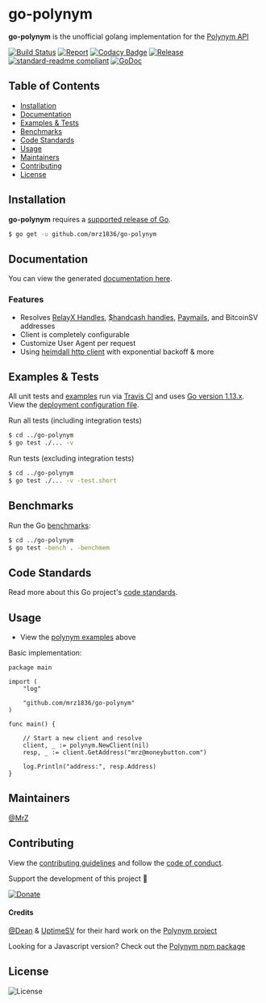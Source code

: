 # go-polynym
**go-polynym** is the unofficial golang implementation for the [Polynym API](https://polynym.io/)

[![Build Status](https://travis-ci.com/mrz1836/go-polynym.svg?branch=master&v=2)](https://travis-ci.com/mrz1836/go-polynym)
[![Report](https://goreportcard.com/badge/github.com/mrz1836/go-polynym?style=flat&v=2)](https://goreportcard.com/report/github.com/mrz1836/go-polynym)
[![Codacy Badge](https://api.codacy.com/project/badge/Grade/85aed3f384894abc958e9fa1e7f2f7ac)](https://www.codacy.com/app/mrz1818/go-polynym?utm_source=github.com&amp;utm_medium=referral&amp;utm_content=mrz1836/go-polynym&amp;utm_campaign=Badge_Grade)
[![Release](https://img.shields.io/github/release-pre/mrz1836/go-polynym.svg?style=flat&v=1)](https://github.com/mrz1836/go-polynym/releases)
[![standard-readme compliant](https://img.shields.io/badge/standard--readme-OK-green.svg?style=flat)](https://github.com/RichardLitt/standard-readme)
[![GoDoc](https://godoc.org/github.com/mrz1836/go-polynym?status.svg&style=flat)](https://godoc.org/github.com/mrz1836/go-polynym)

## Table of Contents
- [Installation](#installation)
- [Documentation](#documentation)
- [Examples & Tests](#examples--tests)
- [Benchmarks](#benchmarks)
- [Code Standards](#code-standards)
- [Usage](#usage)
- [Maintainers](#maintainers)
- [Contributing](#contributing)
- [License](#license)

## Installation

**go-polynym** requires a [supported release of Go](https://golang.org/doc/devel/release.html#policy).
```bash
$ go get -u github.com/mrz1836/go-polynym
```

## Documentation
You can view the generated [documentation here](https://godoc.org/github.com/mrz1836/go-polynym).

### Features
- Resolves [RelayX Handles](https://relayx.io),  [$handcash handles](https://handcash.io), [Paymails](https://bsvalias.org/), and BitcoinSV addresses
- Client is completely configurable
- Customize User Agent per request
- Using [heimdall http client](https://github.com/gojek/heimdall) with exponential backoff & more

## Examples & Tests
All unit tests and [examples](polynym_test.go) run via [Travis CI](https://travis-ci.org/mrz1836/go-polynym) and uses [Go version 1.13.x](https://golang.org/doc/go1.13). View the [deployment configuration file](.travis.yml).

Run all tests (including integration tests)
```bash
$ cd ../go-polynym
$ go test ./... -v
```

Run tests (excluding integration tests)
```bash
$ cd ../go-polynym
$ go test ./... -v -test.short
```

## Benchmarks
Run the Go [benchmarks](polynym_test.go):
```bash
$ cd ../go-polynym
$ go test -bench . -benchmem
```

## Code Standards
Read more about this Go project's [code standards](CODE_STANDARDS.md).

## Usage
- View the [polynym examples](#examples--tests) above

Basic implementation:
```golang
package main

import (
	"log"

	"github.com/mrz1836/go-polynym"
)

func main() {

	// Start a new client and resolve
	client, _ := polynym.NewClient(nil)
	resp, _ := client.GetAddress("mrz@moneybutton.com")

	log.Println("address:", resp.Address)
}
```

## Maintainers

[@MrZ](https://github.com/mrz1836)

## Contributing

View the [contributing guidelines](CONTRIBUTING.md) and follow the [code of conduct](CODE_OF_CONDUCT.md).

Support the development of this project 🙏

[![Donate](https://img.shields.io/badge/donate-bitcoin-brightgreen.svg)](https://tonicpow.com/?af=go-polynym)

#### Credits

[@Dean](https://github.com/deanmlittle) & [UptimeSV](https://github.com/uptimesv) for their hard work on the [Polynym project](https://polynym.io/)

Looking for a Javascript version? Check out the [Polynym npm package](https://www.npmjs.com/package/polynym)

## License

![License](https://img.shields.io/github/license/mrz1836/go-polynym.svg?style=flat&v=2)